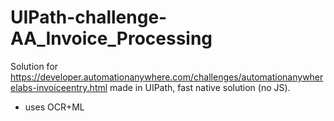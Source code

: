 # UIPath-challenge-AA_Invoice_Processing

Solution for https://developer.automationanywhere.com/challenges/automationanywherelabs-invoiceentry.html made in UIPath, fast native solution (no JS).

- uses OCR+ML
